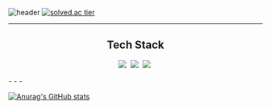 ![header](https://capsule-render.vercel.app/api?type=waving&color=640AFF&height=230&text=Baek%20Changgwan)
[![solved.ac tier](http://mazassumnida.wtf/api/v2/generate_badge?boj=doci1803)](https://solved.ac/doci1803)
- - -
<h2 align="center">Tech Stack</h2>
<p align="center">
  <img src="https://img.shields.io/badge/Python-informational?style=flat&logo=Python&logoColor=white"/></a>&nbsp 
  <img src="https://img.shields.io/badge/Java-F76C00?style=flat&logo=JAVA&logoColor=white"/></a>&nbsp 
  <img src="https://img.shields.io/badge/MySQL-4479A1?style=flat-square&logo=MySql&logoColor=white"/></a>&nbsp 
</p>
- - -

[![Anurag's GitHub stats](https://github-readme-stats.vercel.app/api?username=doci1803&theme=dark)](https://github.com/anuraghazra/github-readme-stats)
